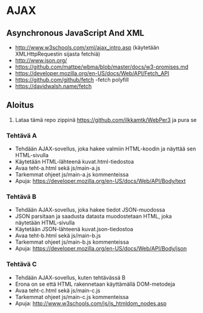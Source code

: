 # AJAX

## Asynchronous JavaScript And XML
  * http://www.w3schools.com/xml/ajax_intro.asp (käytetään XMLHttpRequestin sijasta fetchiä)
  * http://www.json.org/
  * https://github.com/mattpe/wbma/blob/master/docs/w3-promises.md
  * https://developer.mozilla.org/en-US/docs/Web/API/Fetch_API
  * https://github.com/github/fetch  -fetch polyfill
  * https://davidwalsh.name/fetch

## Aloitus
1. Lataa tämä repo zippinä https://github.com/ilkkamtk/WebPer3 ja pura se

### Tehtävä A
  * Tehdään AJAX-sovellus, joka hakee valmiin HTML-koodin ja näyttää sen HTML-sivulla
  * Käytetään HTML-lähteenä kuvat.html-tiedostoa
  * Avaa teht-a.html sekä js/main-a.js
  * Tarkemmat ohjeet js/main-a.js kommenteissa
  * Apuja: https://developer.mozilla.org/en-US/docs/Web/API/Body/text

### Tehtävä B 
  * Tehdään AJAX-sovellus, joka hakee tiedot JSON-muodossa
  * JSON parsitaan ja saadusta datasta muodostetaan HTML, joka näytetään HTML-sivulla
  * Käytetään JSON-lähteenä kuvat.json-tiedostoa
  * Avaa teht-b.html sekä js/main-b.js
  * Tarkemmat ohjeet js/main-b.js kommenteissa
  * Apuja: https://developer.mozilla.org/en-US/docs/Web/API/Body/json

### Tehtävä C 
  * Tehdään AJAX-sovellus, kuten tehtävässä B
  * Erona on se että HTML rakennetaan käyttämällä DOM-metodeja
  * Avaa teht-c.html sekä js/main-c.js
  * Tarkemmat ohjeet js/main-c.js kommenteissa
  * Apuja: http://www.w3schools.com/js/js_htmldom_nodes.asp
